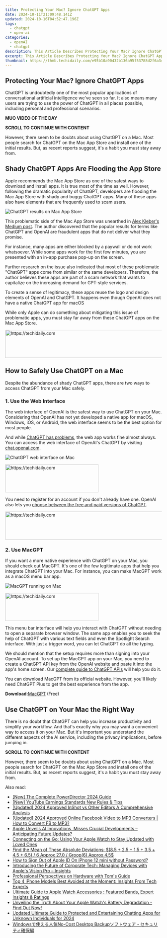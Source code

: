 ```yaml
---
title: Protecting Your Mac? Ignore ChatGPT Apps
date: 2024-10-11T21:09:48.141Z
updated: 2024-10-16T04:52:47.196Z
tags:
  - chatgpt
  - open-ai
categories:
  - openAI
  - chatgpt
description: This Article Describes Protecting Your Mac? Ignore ChatGPT Apps
excerpt: This Article Describes Protecting Your Mac? Ignore ChatGPT Apps
thumbnail: https://thmb.techidaily.com/e95b10a90432b136a95f53788d2f6a34587f22e1538a737ba31a5504b6070516.jpg
---
```


## Protecting Your Mac? Ignore ChatGPT Apps

 ChatGPT is undoubtedly one of the most popular applications of conversational artificial intelligence we've seen so far. It also means many users are trying to use the power of ChatGPT in all places possible, including personal and professional scenarios.

**MUO VIDEO OF THE DAY**

**SCROLL TO CONTINUE WITH CONTENT**

 However, there seem to be doubts about using ChatGPT on a Mac. Most people search for ChatGPT on the Mac App Store and install one of the initial results. But, as recent reports suggest, it's a habit you must stay away from.

## Shady ChatGPT Apps Are Flooding the App Store

 Apple recommends the Mac App Store as one of the safest ways to download and install apps. It is true most of the time as well. However, following the dramatic popularity of ChatGPT, developers are flooding the Mac App Store with shady and buggy ChatGPT apps. Many of these apps also have elements that are frequently used to scam users.

![ChatGPT results on Mac App Store](https://static1.makeuseofimages.com/wordpress/wp-content/uploads/2023/04/chatgpt-results-on-mac-app-store.jpg)

 This problematic side of the Mac App Store was unearthed in [Alex Kleber's Medium post](https://privacyis1st.medium.com/the-dark-side-of-the-mac-app-store-how-scam-apps-and-shady-developers-are-preying-on-users-b28062642e6). The author discovered that the popular results for terms like ChatGPT and OpenAI are fraudulent apps that do not deliver what they promise.

 For instance, many apps are either blocked by a paywall or do not work whatsoever. While some apps work for the first few minutes, you are presented with an in-app purchase pop-up on the screen.

 Further research on the issue also indicated that most of these problematic "ChatGPT" apps come from similar or the same developers. Therefore, the author believes these apps are part of a scam network that wants to capitalize on the increasing demand for GPT-style services.

 To create a sense of legitimacy, these apps reuse the logo and design elements of OpenAI and ChatGPT. It happens even though OpenAI does not have a native ChatGPT app for macOS

 While only Apple can do something about mitigating this issue of problematic apps, you must stay far away from these ChatGPT apps on the Mac App Store.

<!-- affiliate ads begin -->
<a href="https://appsumo.8odi.net/c/5597632/2118322/7443" target="_top" id="2118322">
  <img src="//a.impactradius-go.com/display-ad/7443-2118322" border="0" alt="https://techidaily.com" width="728" height="90"/>
</a>
<img height="0" width="0" src="https://appsumo.8odi.net/i/5597632/2118322/7443" style="position:absolute;visibility:hidden;" border="0" />
<!-- affiliate ads end -->

## How to Safely Use ChatGPT on a Mac

 Despite the abundance of shady ChatGPT apps, there are two ways to access ChatGPT from your Mac safely.

### 1\. Use the Web Interface

 The web interface of OpenAI is the safest way to use ChatGPT on your Mac. Considering that OpenAI has not yet developed a native app for macOS, Windows, iOS, or Android, the web interface seems to be the best option for most people.

 And while [ChatGPT has problems](https://www.makeuseof.com/openai-chatgpt-biggest-probelms/), the web app works fine almost always. You can access the web interface of OpenAI's ChatGPT by visiting [chat.openai.com](http://www.chat.openai.com).

![ChatGPT web interface on Mac](https://static1.makeuseofimages.com/wordpress/wp-content/uploads/2023/04/chatgpt-web-interface-on-mac.jpg)

<!-- affiliate ads begin -->
<a href="https://aidotcom.pxf.io/c/5597632/2129041/19576" target="_top" id="2129041">
  <img src="//a.impactradius-go.com/display-ad/19576-2129041" border="0" alt="https://techidaily.com" width="300" height="90"/>
</a>
<img height="0" width="0" src="https://aidotcom.pxf.io/i/5597632/2129041/19576" style="position:absolute;visibility:hidden;" border="0" />
<!-- affiliate ads end -->

 You need to register for an account if you don't already have one. OpenAI also lets you [choose between the free and paid versions of ChatGPT](https://www.makeuseof.com/chatgpt-plus-subscription-worth-it/).

<!-- affiliate ads begin -->
<a href="https://unicoeye.pxf.io/c/5597632/2134241/18498" target="_top" id="2134241">
  <img src="//a.impactradius-go.com/display-ad/18498-2134241" border="0" alt="https://techidaily.com" width="728" height="90"/>
</a>
<img height="0" width="0" src="https://unicoeye.pxf.io/i/5597632/2134241/18498" style="position:absolute;visibility:hidden;" border="0" />
<!-- affiliate ads end -->

### 2\. Use MacGPT

 If you want a more native experience with ChatGPT on your Mac, you should check out MacGPT. It's one of the few legitimate apps that help you integrate ChatGPT into your Mac. For instance, you can make MacGPT work as a macOS menu bar app.

![MacGPT running on Mac](https://static1.makeuseofimages.com/wordpress/wp-content/uploads/2023/04/macgpt-running-on-mac.jpg)

<!-- affiliate ads begin -->
<a href="https://aligracehair.sjv.io/c/5597632/2027190/19272" target="_top" id="2027190">
  <img src="//a.impactradius-go.com/display-ad/19272-2027190" border="0" alt="https://techidaily.com" width="300" height="90"/>
</a>
<img height="0" width="0" src="https://aligracehair.sjv.io/i/5597632/2027190/19272" style="position:absolute;visibility:hidden;" border="0" />
<!-- affiliate ads end -->

 This menu bar interface will help you interact with ChatGPT without needing to open a separate browser window. The same app enables you to seek the help of ChatGPT with various text fields and even the Spotlight Search interface. With just a trigger word, you can let ChatGPT do all the typing.

 We should mention that the setup requires more than signing into your OpenAI account. To set up the MacGPT app on your Mac, you need to create a ChatGPT API key from the OpenAI website and paste it into the app's home screen. Our [complete guide to ChatGPT APIs](https://www.makeuseof.com/chatgpt-api-complete-guide/) will help you do it.

 You can download MacGPT from its official website. However, you'll likely need ChatGPT Plus to get the best experience from the app.

**Download:**[MacGPT](https://www.macgpt.com/) (Free)

## Use ChatGPT on Your Mac the Right Way

 There is no doubt that ChatGPT can help you increase productivity and simplify your workflow. And that's exactly why you may want a convenient way to access it on your Mac. But it's important you understand the different aspects of the AI service, including the privacy implications, before jumping in.

**SCROLL TO CONTINUE WITH CONTENT**

 However, there seem to be doubts about using ChatGPT on a Mac. Most people search for ChatGPT on the Mac App Store and install one of the initial results. But, as recent reports suggest, it's a habit you must stay away from.

<ins class="adsbygoogle"
     style="display:block"
     data-ad-format="autorelaxed"
     data-ad-client="ca-pub-7571918770474297"
     data-ad-slot="1223367746"></ins>

<ins class="adsbygoogle"
     style="display:block"
     data-ad-client="ca-pub-7571918770474297"
     data-ad-slot="8358498916"
     data-ad-format="auto"
     data-full-width-responsive="true"></ins>

<span class="atpl-alsoreadstyle">Also read:</span>
<div><ul>
<li><a href="https://some-tips.techidaily.com/new-the-complete-powerdirector-2024-guide/"><u>[New] The Complete PowerDirector 2024 Guide</u></a></li>
<li><a href="https://youtube-web.techidaily.com/outube-earnings-standards-new-rules-and-tips/"><u>[New] YouTube Earnings Standards New Rules & Tips</u></a></li>
<li><a href="https://article-knowledge.techidaily.com/updated-2024-approved-inshot-vs-other-editors-a-comprehensive-analysis/"><u>[Updated] 2024 Approved InShot vs Other Editors A Comprehensive Analysis</u></a></li>
<li><a href="https://facebook-video-content.techidaily.com/updated-2024-approved-online-facebook-video-to-mp3-converters-how-to-convert-fb-to-mp3/"><u>[Updated] 2024 Approved Online Facebook Video to MP3 Converters | How to Convert FB to MP3?</u></a></li>
<li><a href="https://tech-haven.techidaily.com/apple-unveils-ai-innovations-misses-crucial-developments-anticipating-future-updates/"><u>Apple Unveils AI Innovations, Misses Crucial Developments – Anticipating Future Updates?</u></a></li>
<li><a href="https://tech-haven.techidaily.com/connecting-on-the-go-using-your-apple-watch-to-stay-updated-with-loved-ones/"><u>Connecting on the Go: Using Your Apple Watch to Stay Updated with Loved Ones</u></a></li>
<li><a href="https://tech-haven.techidaily.com/find-the-mean-of-these-absolute-deviations-85-plus-25-plus-15-plus-35-plus-45-plus-65-6-approx-270-groop6-approx-45/"><u>Find the Mean of These Absolute Deviations: $(8.5 + 2.5 + 1.5 + 3.5 + 4.5 + 6.5) / 6 Approx 27.0 / Groop(6) Approx 4.5$</u></a></li>
<li><a href="https://apple-account.techidaily.com/how-to-sign-out-of-apple-id-on-iphone-12-mini-without-password-by-drfone-ios/"><u>How to Sign Out of Apple ID On iPhone 12 mini without Password?</u></a></li>
<li><a href="https://tech-haven.techidaily.com/introducing-the-future-of-corporate-tech-managing-devices-with-apples-vision-pro-insights/"><u>Introducing the Future of Corporate Tech: Managing Devices with Apple's Vision Pro – Insights</u></a></li>
<li><a href="https://hardware-tips.techidaily.com/professional-perspectives-on-hardware-with-toms-guide/"><u>Professional Perspectives on Hardware with Tom's Guide</u></a></li>
<li><a href="https://tech-haven.techidaily.com/top-4-iphone-models-best-avoided-at-the-moment-insights-from-tech-experts/"><u>Top 4 iPhone Models Best Avoided at the Moment: Insights From Tech Experts</u></a></li>
<li><a href="https://tech-haven.techidaily.com/ultimate-guide-to-apple-watch-accessories-featured-bands-expert-insights-and-ratings/"><u>Ultimate Guide to Apple Watch Accessories : Featured Bands, Expert Insights & Ratings</u></a></li>
<li><a href="https://tech-haven.techidaily.com/unveiling-the-truth-about-your-apple-watchs-battery-degradation-find-out-now/"><u>Unveiling the Truth About Your Apple Watch's Battery Degradation - Find Out Now!</u></a></li>
<li><a href="https://audio-shaping.techidaily.com/updated-ultimate-guide-to-protected-and-entertaining-chatting-apps-for-unknown-individuals-for-2024/"><u>Updated Ultimate Guide to Protected and Entertaining Chatting Apps for Unknown Individuals for 2024</u></a></li>
<li><a href="https://win-hacks.techidaily.com/windowsno-cost-desktop-backup/"><u>Windowsで使える人気No-Cost Desktop Backupソフトウェア - セキュリティ確保編</u></a></li>
</ul></div>

